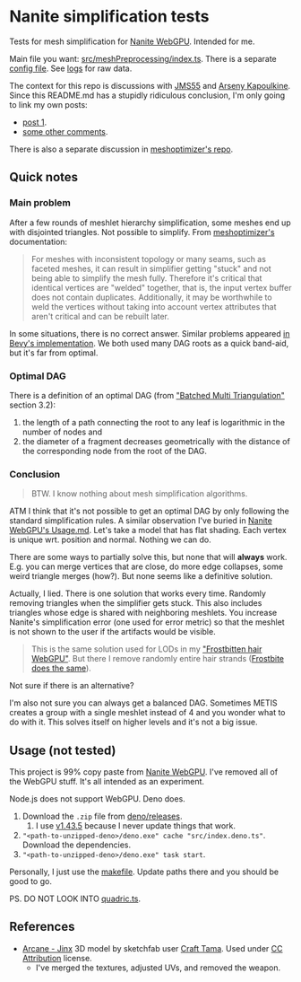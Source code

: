 # Nanite simplification tests

Tests for mesh simplification for [Nanite WebGPU](https://github.com/Scthe/nanite-webgpu). Intended for me.

Main file you want: [src/meshPreprocessing/index.ts](src/meshPreprocessing/index.ts). There is a separate [config file](src/constants.ts). See [logs](logs) for raw data.

The context for this repo is discussions with [JMS55](https://github.com/JMS55) and [Arseny Kapoulkine](https://github.com/zeux). Since this README.md has a stupidly ridiculous conclusion, I'm only going to link my own posts:

* [post 1](https://github.com/bevyengine/bevy/discussions/14998#discussioncomment-10508903).
* [some other comments](https://github.com/bevyengine/bevy/pull/15023#discussion_r1744493894).

There is also a separate discussion in [meshoptimizer's repo](https://github.com/zeux/meshoptimizer/discussions/750).



## Quick notes

### Main problem

After a few rounds of meshlet hierarchy simplification, some meshes end up with disjointed triangles. Not possible to simplify. From [meshoptimizer's](https://github.com/zeux/meshoptimizer?tab=readme-ov-file#simplification) documentation:

> For meshes with inconsistent topology or many seams, such as faceted meshes, it can result in simplifier getting "stuck" and not being able to simplify the mesh fully. Therefore it's critical that identical vertices are "welded" together, that is, the input vertex buffer does not contain duplicates. Additionally, it may be worthwhile to weld the vertices without taking into account vertex attributes that aren't critical and can be rebuilt later.

In some situations, there is no correct answer. Similar problems appeared [in Bevy's implementation](https://github.com/bevyengine/bevy/discussions/14998#discussioncomment-10508898). We both used many DAG roots as a quick band-aid, but it's far from optimal.


### Optimal DAG

There is a definition of an optimal DAG (from ["Batched Multi Triangulation"](http://publications.crs4.it/pubdocs/2005/CGGMPS05a/ieeeviz2005-gpumt.pdf) section 3.2):

1) the length of a path connecting the root to any leaf is logarithmic in the number of nodes and
1) the diameter of a fragment decreases geometrically with the distance of the corresponding node from the root of the DAG.

### Conclusion

> BTW. I know nothing about mesh simplification algorithms.

ATM I think that it's not possible to get an optimal DAG by only following the standard simplification rules. A similar observation I've buried in [Nanite WebGPU's Usage.md](https://github.com/Scthe/nanite-webgpu/blob/20f768a97df2bcbde7c9bbe02107727c0407d9c9/USAGE.md#what-are-simplification-warningserrors). Let's take a model that has flat shading. Each vertex is unique wrt. position and normal. Nothing we can do.

There are some ways to partially solve this, but none that will **always** work. E.g. you can merge vertices that are close, do more edge collapses, some weird triangle merges (how?). But none seems like a definitive solution.

Actually, I lied. There is one solution that works every time. Randomly removing triangles when the simplifier gets stuck. This also includes triangles whose edge is shared with neighboring meshlets. You increase Nanite's simplification error (one used for error metric) so that the meshlet is not shown to the user if the artifacts would be visible.

> This is the same solution used for LODs in my ["Frostbitten hair WebGPU"](https://github.com/Scthe/frostbitten-hair-webgpu/blob/3acd5df90409ed4c2ab43e10042ee86c26c8199a/src/scene/hair/hairObject.ts#L52). But there I remove randomly entire hair strands ([Frostbite does the same](https://youtu.be/ool2E8SQPGU?si=qklCeRbGZHXTB0jZ&t=1638)).


Not sure if there is an alternative?

I'm also not sure you can always get a balanced DAG. Sometimes METIS creates a group with a single meshlet instead of 4 and you wonder what to do with it. This solves itself on higher levels and it's not a big issue.


## Usage (not tested)

This project is 99% copy paste from [Nanite WebGPU](https://github.com/Scthe/nanite-webgpu/tree/master). I've removed all of the WebGPU stuff. It's all intended as an experiment.

Node.js does not support WebGPU. Deno does.

1. Download the `.zip` file from [deno/releases](https://github.com/denoland/deno/releases).
   1. I use [v1.43.5](https://github.com/denoland/deno/releases/tag/v1.43.5) because I never update things that work.
2. `"<path-to-unzipped-deno>/deno.exe" cache "src/index.deno.ts"`. Download the dependencies.
3. `"<path-to-unzipped-deno>/deno.exe" task start`.

Personally, I just use the [makefile](makefile). Update paths there and you should be good to go.



PS. DO NOT LOOK INTO [quadric.ts](src/meshPreprocessing/quadric.ts).



## References

* [Arcane - Jinx](https://sketchfab.com/3d-models/arcane-jinx-b74f25a5ee6e43efbe9766b9fbebc705) 3D model by sketchfab user [Craft Tama](https://sketchfab.com/rizky08). Used under [CC Attribution](https://creativecommons.org/licenses/by/4.0/) license.
    * I've merged the textures, adjusted UVs, and removed the weapon.
